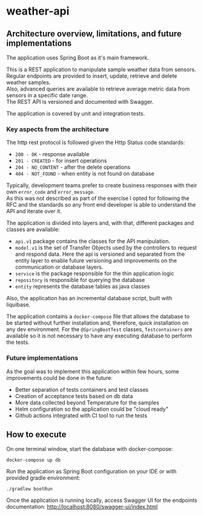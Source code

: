 # weather-api

## Architecture overview, limitations, and future implementations

The application uses Spring Boot as it's main framework.

This is a REST application to manipulate sample weather data from sensors. <br>
Regular endpoints are provided to insert, update, retrieve and delete weather samples. <br>
Also, advanced queries are available to retrieve average metric data from sensors in a specific date range.
<br>
The REST API is versioned and documented with Swagger.

The application is covered by unit and integration tests.

### Key aspects from the architecture
The http rest protocol is followed given the Http Status code standards:

* `200 - OK` - response available
* `201 - CREATED` - for insert operations
* `204 - NO_CONTENT` - after the delete operations
* `404 - NOT_FOUND` - when entity is not found on database

Typically, development teams prefer to create business responses with their own `error_code` and `error_message`. <br/>
As this was not described as part of the exercise I opted for following the RFC and the standards so any front end
developer is able to understand the API and iterate over it.  

The application is divided into layers and, with that, different packages and classes are available:

* `api.v1` package contains the classes for the API manipulation.
* `model.v1` is the set of Transfer Objects used by the controllers to request and respond data. 
Here the api is versioned and separated from the entity layer to enable future versioning and improvements on the 
communication or database layers.
* `service` is the package responsible for the thin application logic
* `repository` is responsible for querying the database
* `entity` represents the database tables as java classes

Also, the application has an incremental database script, built with liquibase.

The application contains a `docker-compose` file that allows the database to be started without further installation and, 
therefore, quick installation on any dev environment. 
For the `@SpringBootTest` classes, `Testcontainers` are available so it is not necessary to have 
any executing database to perform the tests.

### Future implementations

As the goal was to implement this application within few hours, some improvements could be done in the future:
* Better separation of tests containers and test classes
* Creation of acceptance tests based on db data
* More data collected beyond Temperature for the samples 
* Helm configuration so the application could be "cloud ready"
* Github actions integrated with CI tool to run the tests

## How to execute

On one terminal window, start the database with docker-compose:

`docker-compose up db`

Run the application as Spring Boot configuration on your IDE or with provided gradle environment:

`./gradlew bootRun`

Once the application is running locally, access Swagger UI for the endpoints documentation:
[http://localhost:8080/swagger-ui/index.html](http://localhost:8080/swagger-ui/index.html#)

